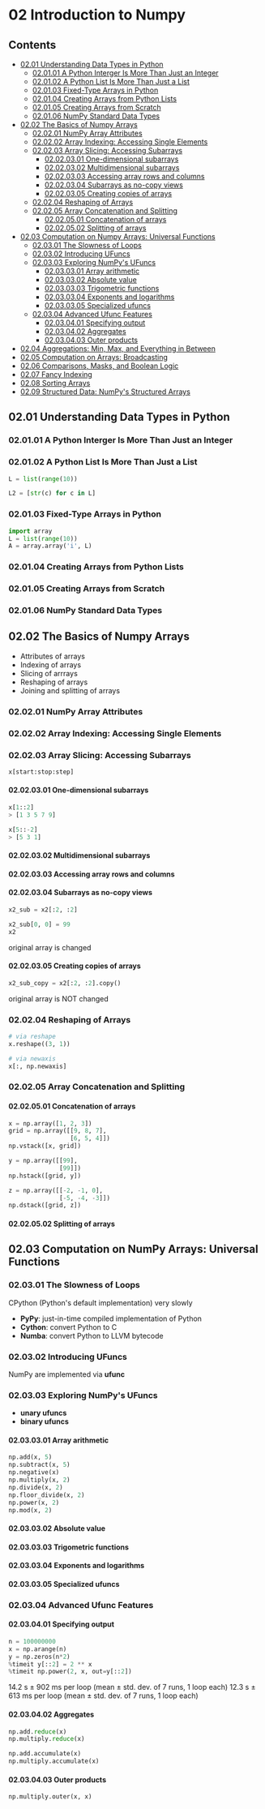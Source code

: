 <!--
Filename: 	note.md
Project: 	/Users/shume/Developer/DataScience/PythonDataScienceHandbook/c02
Author: 	shumez <https://github.com/shumez>
Created: 	2019-03-30 16:01:3
Modified: 	2019-04-01 13:58:35
-----
Copyright (c) 2019 shumez
-->

# 02 Introduction to Numpy

## Contents

- [02.01 Understanding Data Types in Python](#0201-Understanding-Data-Types-in-Python)
    - [02.01.01 A Python Interger Is More Than Just an Integer](#020101-A-Python-Interger-Is-More-Than-Just-an-Integer)
    - [02.01.02 A Python List Is More Than Just a List](#020102-A-Python-List-Is-More-Than-Just-a-List)
    - [02.01.03 Fixed-Type Arrays in Python](#020103-Fixed-Type-Arrays-in-Python)
    - [02.01.04 Creating Arrays from Python Lists](#020104-Creating-Arrays-from-Python-Lists)
    - [02.01.05 Creating Arrays from Scratch](#020105-Creating-Arrays-from-Scratch)
    - [02.01.06 NumPy Standard Data Types](#020106-NumPy-Standard-Data-Types)
- [02.02 The Basics of Numpy Arrays](#0202-The-Basics-of-Numpy-Arrays)
    - [02.02.01 NumPy Array Attributes](#020201-NumPy-Array-Attributes)
    - [02.02.02 Array Indexing: Accessing Single Elements](#020202-Array-Indexing-Accessing-Single-Elements)
    - [02.02.03 Array Slicing: Accessing Subarrays](#020203-Array-Slicing-Accessing-Subarrays)
        - [02.02.03.01 One-dimensional subarrays](#02020301-One-dimensional-subarrays)
        - [02.02.03.02 Multidimensional subarrays](#02020302-Multidimensional-subarrays)
        - [02.02.03.03 Accessing array rows and columns](#02020303-Accessing-array-rows-and-columns)
        - [02.02.03.04 Subarrays as no-copy views](#02020304-Subarrays-as-no-copy-views)
        - [02.02.03.05 Creating copies of arrays](#02020305-Creating-copies-of-arrays)
    - [02.02.04 Reshaping of Arrays](#020204-Reshaping-of-Arrays)
    - [02.02.05 Array Concatenation and Splitting](#020205-Array-Concatenation-and-Splitting)
        - [02.02.05.01 Concatenation of arrays](#02020501-Concatenation-of-arrays)
        - [02.02.05.02 Splitting of arrays](#02020502-Splitting-of-arrays)
- [02.03 Computation on Numpy Arrays: Universal Functions](#0203-Computation-on-Numpy-Arrays-Universal-Functions)
    - [02.03.01 The Slowness of Loops](#020301-The-Slowness-of-Loops)
    - [02.03.02 Introducing UFuncs](#020302-Introducing-UFuncs)
    - [02.03.03 Exploring NumPy's UFuncs](#020303-Exploring-NumPys-UFuncs)
        - [02.03.03.01 Array arithmetic](#02030301-Array-arithmetic)
        - [02.03.03.02 Absolute value](#02030302-Absolute-value)
        - [02.03.03.03 Trigometric functions](#02030303-Trigometric-functions)
        - [02.03.03.04 Exponents and logarithms](#02030304-Exponents-and-logarithms)
        - [02.03.03.05 Specialized ufuncs](#02030305-Specialized-ufuncs)
    - [02.03.04 Advanced Ufunc Features](#020304-Advanced-Ufunc-Features)
        - [02.03.04.01 Specifying output](#02030401-Specifying-output)
        - [02.03.04.02 Aggregates](#02030402-Aggregates)
        - [02.03.04.03 Outer products](#02030403-Outer-products)
- [02.04 Aggregations: Min, Max, and Everything in Between](#0204-Aggregations-Min,-Max,-and-Everything-in-Between)
- [02.05 Computation on Arrays: Broadcasting](#0405-Computation-on-Arrays-Broadcasting)
- [02.06 Comparisons, Masks, and Boolean Logic](#0406-Comparisons,-Masks,-and-Boolean-Logic)
- [02.07 Fancy Indexing](#0407-Fancy-Indexing)
- [02.08 Sorting Arrays](#0408-Sorting-Arrays)
- [02.09 Structured Data: NumPy's Structured Arrays](#0209-Structured-Data-NumPy's-Structured-Arrays)


## 02.01 Understanding Data Types in Python

### 02.01.01 A Python Interger Is More Than Just an Integer

### 02.01.02 A Python List Is More Than Just a List

```py
L = list(range(10))
```

```py
L2 = [str(c) for c in L]
```

### 02.01.03 Fixed-Type Arrays in Python

```py
import array
L = list(range(10))
A = array.array('i', L)
```

### 02.01.04 Creating Arrays from Python Lists

### 02.01.05 Creating Arrays from Scratch


### 02.01.06 NumPy Standard Data Types


## 02.02 The Basics of Numpy Arrays

- Attributes of arrays
- Indexing of arrays
- Slicing of arrrays
- Reshaping of arrays
- Joining and splitting of arrays


### 02.02.01 NumPy Array Attributes


### 02.02.02 Array Indexing: Accessing Single Elements


### 02.02.03 Array Slicing: Accessing Subarrays

```py
x[start:stop:step]
```

#### 02.02.03.01 One-dimensional subarrays

```py
x[1::2]
> [1 3 5 7 9]
```

```py
x[5::-2]
> [5 3 1]
```


#### 02.02.03.02 Multidimensional subarrays


#### 02.02.03.03 Accessing array rows and columns

#### 02.02.03.04 Subarrays as no-copy views

```py
x2_sub = x2[:2, :2]

x2_sub[0, 0] = 99
x2
```

original array is changed 


#### 02.02.03.05 Creating copies of arrays

```py
x2_sub_copy = x2[:2, :2].copy()
```

original array is NOT changed


### 02.02.04 Reshaping of Arrays

```py
# via reshape
x.reshape((3, 1))

# via newaxis
x[:, np.newaxis]
```


### 02.02.05 Array Concatenation and Splitting

#### 02.02.05.01 Concatenation of arrays

```py
x = np.array([1, 2, 3])
grid = np.array([[9, 8, 7], 
                 [6, 5, 4]])
np.vstack([x, grid])

y = np.array([[99], 
              [99]])
np.hstack([grid, y])

z = np.array([[-2, -1, 0], 
              [-5, -4, -3]])
np.dstack([grid, z])
```

#### 02.02.05.02 Splitting of arrays

## 02.03 Computation on NumPy Arrays: Universal Functions

### 02.03.01 The Slowness of Loops

CPython (Python's default implementation) very slowly

- **PyPy**: just-in-time compiled implementation of Python
- **Cython**: convert Python to C
- **Numba**: convert Python to LLVM bytecode


### 02.03.02 Introducing UFuncs

NumPy are implemented via **ufunc**


### 02.03.03 Exploring NumPy's UFuncs

- **unary ufuncs**
- **binary ufuncs**


#### 02.03.03.01 Array arithmetic

```py
np.add(x, 5)
np.subtract(x, 5)
np.negative(x)
np.multiply(x, 2)
np.divide(x, 2)
np.floor_divide(x, 2)
np.power(x, 2)
np.mod(x, 2)
```

#### 02.03.03.02 Absolute value

#### 02.03.03.03 Trigometric functions

#### 02.03.03.04 Exponents and logarithms

#### 02.03.03.05 Specialized ufuncs


### 02.03.04 Advanced Ufunc Features

#### 02.03.04.01 Specifying output

```py
n = 100000000
x = np.arange(n)
y = np.zeros(n*2)
%timeit y[::2] = 2 ** x
%timeit np.power(2, x, out=y[::2])
```

14.2 s ± 902 ms per loop (mean ± std. dev. of 7 runs, 1 loop each)
12.3 s ± 613 ms per loop (mean ± std. dev. of 7 runs, 1 loop each)

#### 02.03.04.02 Aggregates

```py
np.add.reduce(x)
np.multiply.reduce(x)

np.add.accumulate(x)
np.multiply.accumulate(x)
```

#### 02.03.04.03 Outer products

```py
np.multiply.outer(x, x)
```


## 

[x+\frac{1}{x}=1]: https://latex.codecogs.com/gif.latex?\inline&space;x+\frac{1}{x}=1
<!-- [x+\frac{1}{x}=1]: https://latex.codecogs.com/gif.latex?x+\frac{1}{x}=1 -->

<!-- <style type="text/css">
	img{width: 50%; float: right;}
</style> -->